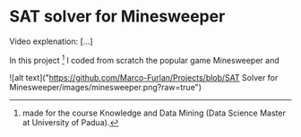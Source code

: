 # SAT solver for Minesweeper

Video explenation: [...]

In this project [^1] I coded from scratch the popular game Minesweeper and 

![alt text]("https://github.com/Marco-Furlan/Projects/blob/SAT Solver for Minesweeper/images/minesweeper.png?raw=true")

[^1]: made for the course Knowledge and Data Mining (Data Science Master at University of Padua).